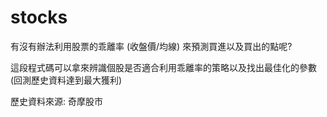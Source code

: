 # stocks
有沒有辦法利用股票的乖離率 (收盤價/均線) 來預測買進以及買出的點呢?

這段程式碼可以拿來辨識個股是否適合利用乖離率的策略以及找出最佳化的參數 (回測歷史資料達到最大獲利)

歷史資料來源:
奇摩股市
